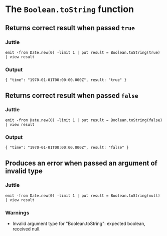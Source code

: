# The `Boolean.toString` function

## Returns correct result when passed `true`

### Juttle

    emit -from Date.new(0) -limit 1 | put result = Boolean.toString(true) | view result

### Output

    { "time": "1970-01-01T00:00:00.000Z", result: "true" }

## Returns correct result when passed `false`

### Juttle

    emit -from Date.new(0) -limit 1 | put result = Boolean.toString(false) | view result

### Output

    { "time": "1970-01-01T00:00:00.000Z", result: "false" }

## Produces an error when passed an argument of invalid type

### Juttle

    emit -from Date.new(0) -limit 1 | put result = Boolean.toString(null) | view result

### Warnings

  * Invalid argument type for "Boolean.toString": expected boolean, received null.
